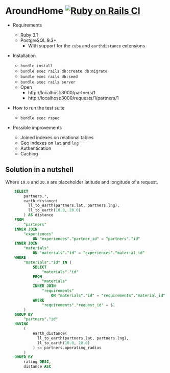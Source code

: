# AroundHome [![Ruby on Rails CI](https://github.com/oleander/ah/actions/workflows/rubyonrails.yml/badge.svg)](https://github.com/oleander/ah/actions/workflows/rubyonrails.yml)

* Requirements
  * Ruby 3.1
  * PostgreSQL 9.3+
    * With support for the `cube` and `earthdistance` extensions

* Installation
  * `bundle install`
  * `bundle exec rails db:create db:migrate`
  * `bundle exec rails db:seed`
  * `bundle exec rails server`
  * Open
    * http://localhost:3000/partners/1
    * http://localhost:3000/requests/1/partners/1

* How to run the test suite
  * `bundle exec rspec`

* Possible improvements
  * Joined indexes on relational tables
  * Geo indexes on `lat` and `lng`
  * Authentication
  * Caching

## Solution in a nutshell

Where `10.0` and `20.0` are placeholder latitude and longitude of a request.

``` sql
    SELECT
        partners.*,
        earth_distance(
          ll_to_earth(partners.lat, partners.lng),
          ll_to_earth(10.0, 20.0)
        ) AS distance
    FROM
        "partners"
    INNER JOIN
        "experiences"
            ON "experiences"."partner_id" = "partners"."id"
    INNER JOIN
        "materials"
            ON "materials"."id" = "experiences"."material_id"
    WHERE
        "materials"."id" IN (
            SELECT
                "materials"."id"
            FROM
                "materials"
            INNER JOIN
                "requirements"
                    ON "materials"."id" = "requirements"."material_id"
            WHERE
                "requirements"."request_id" = $1
        )
    GROUP BY
        "partners"."id"
    HAVING
        (
            earth_distance(
              ll_to_earth(partners.lat, partners.lng),
              ll_to_earth(10.0, 20.0)
            ) <= partners.operating_radius
        )
    ORDER BY
        rating DESC,
        distance ASC
```

